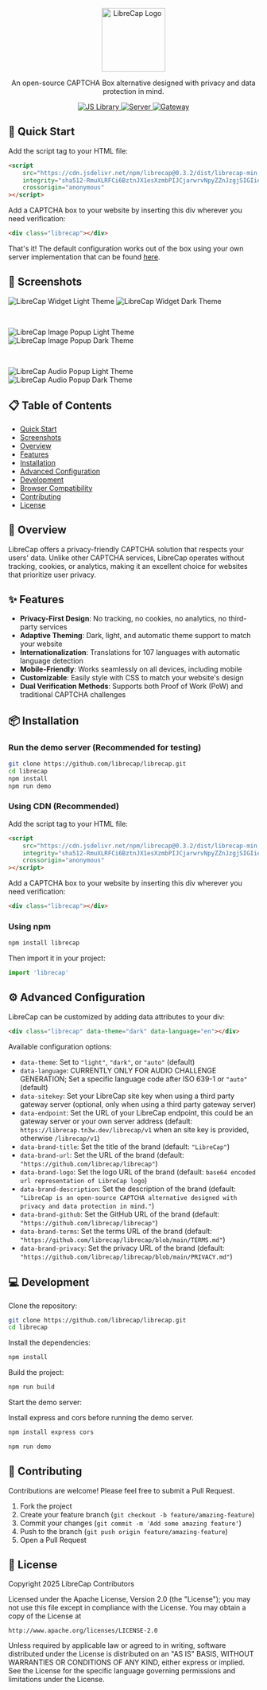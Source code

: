 <p align="center">
  <a href="https://github.com/librecap/librecap">
      <picture>
          <source height="128" media="(prefers-color-scheme: dark)" srcset="https://github.com/librecap/librecap/releases/download/v0.1.0-img/LibreCap-dark.webp">
          <source height="128" media="(prefers-color-scheme: light)" srcset="https://github.com/librecap/librecap/releases/download/v0.1.0-img/LibreCap-light.webp">
          <img height="128" alt="LibreCap Logo" src="https://github.com/librecap/librecap/releases/download/v0.1.0-img/LibreCap-light.webp">
      </picture>
  </a>
</p>

<p align="center">
  An open-source CAPTCHA Box alternative designed with privacy and data protection in mind.
</p>

<p align="center">
  <a href="https://github.com/librecap/librecap">
    <img src="https://img.shields.io/badge/JS_Library-blue?style=for-the-badge&logo=javascript" alt="JS Library">
  </a>
  <a href="https://github.com/librecap/librecap-server">
    <img src="https://img.shields.io/badge/Server-green?style=for-the-badge&logo=rust" alt="Server">
  </a>
  <a href="https://github.com/librecap/librecap-gateway">
    <img src="https://img.shields.io/badge/Gateway-red?style=for-the-badge&logo=linux" alt="Gateway">
  </a>
</p>

## 🚀 Quick Start

Add the script tag to your HTML file:

```html
<script
	src="https://cdn.jsdelivr.net/npm/librecap@0.3.2/dist/librecap-min.js"
	integrity="sha512-RmuXLRFCi6BztnJX1esXzmbPIJCjarwrvNpyZZnJzgjSIGIieBUi1UvVX0fRhSFKektGIMwUPwN5ZsUcJAemKQ=="
	crossorigin="anonymous"
></script>
```

Add a CAPTCHA box to your website by inserting this div wherever you need verification:

```html
<div class="librecap"></div>
```

That's it! The default configuration works out of the box using your own server implementation that can be found [here](https://github.com/librecap/librecap-server).

## 📸 Screenshots

![LibreCap Widget Light Theme](https://github.com/librecap/librecap/releases/download/v0.2.8-img/widget-light.png)
![LibreCap Widget Dark Theme](https://github.com/librecap/librecap/releases/download/v0.2.8-img/widget-dark.png)

<br>

![LibreCap Image Popup Light Theme](https://github.com/librecap/librecap/releases/download/v0.3.0-img/image-popup-light.png)
![LibreCap Image Popup Dark Theme](https://github.com/librecap/librecap/releases/download/v0.3.0-img/image-popup-dark.png)

<br>

![LibreCap Audio Popup Light Theme](https://github.com/librecap/librecap/releases/download/v0.3.0-img/audio-popup-light.png)
![LibreCap Audio Popup Dark Theme](https://github.com/librecap/librecap/releases/download/v0.3.0-img/audio-popup-dark.png)

## 📋 Table of Contents

- [Quick Start](#-quick-start)
- [Screenshots](#-screenshots)
- [Overview](#-overview)
- [Features](#-features)
- [Installation](#-installation)
- [Advanced Configuration](#-advanced-configuration)
- [Development](#-development)
- [Browser Compatibility](#-browser-compatibility)
- [Contributing](#-contributing)
- [License](#-license)

## 🌟 Overview

LibreCap offers a privacy-friendly CAPTCHA solution that respects your users' data. Unlike other CAPTCHA services, LibreCap operates without tracking, cookies, or analytics, making it an excellent choice for websites that prioritize user privacy.

## ✨ Features

- **Privacy-First Design**: No tracking, no cookies, no analytics, no third-party services
- **Adaptive Theming**: Dark, light, and automatic theme support to match your website
- **Internationalization**: Translations for 107 languages with automatic language detection
- **Mobile-Friendly**: Works seamlessly on all devices, including mobile
- **Customizable**: Easily style with CSS to match your website's design
- **Dual Verification Methods**: Supports both Proof of Work (PoW) and traditional CAPTCHA challenges

## 📦 Installation

### Run the demo server (Recommended for testing)

```bash
git clone https://github.com/librecap/librecap.git
cd librecap
npm install
npm run demo
```

### Using CDN (Recommended)

Add the script tag to your HTML file:

```html
<script
	src="https://cdn.jsdelivr.net/npm/librecap@0.3.2/dist/librecap-min.js"
	integrity="sha512-RmuXLRFCi6BztnJX1esXzmbPIJCjarwrvNpyZZnJzgjSIGIieBUi1UvVX0fRhSFKektGIMwUPwN5ZsUcJAemKQ=="
	crossorigin="anonymous"
></script>
```

Add a CAPTCHA box to your website by inserting this div wherever you need verification:

```html
<div class="librecap"></div>
```

### Using npm

```bash
npm install librecap
```

Then import it in your project:

```javascript
import 'librecap'
```

## ⚙️ Advanced Configuration

LibreCap can be customized by adding data attributes to your div:

```html
<div class="librecap" data-theme="dark" data-language="en"></div>
```

Available configuration options:

- `data-theme`: Set to `"light"`, `"dark"`, or `"auto"` (default)
- `data-language`: CURRENTLY ONLY FOR AUDIO CHALLENGE GENERATION; Set a specific language code after ISO 639-1 or `"auto"` (default)
- `data-sitekey`: Set your LibreCap site key when using a third party gateway server (optional, only when using a third party gateway server)
- `data-endpoint`: Set the URL of your LibreCap endpoint, this could be an gateway server or your own server address (default: `https://librecap.tn3w.dev/librecap/v1` when an site key is provided, otherwise `/librecap/v1`)
- `data-brand-title`: Set the title of the brand (default: `"LibreCap"`)
- `data-brand-url`: Set the URL of the brand (default: `"https://github.com/librecap/librecap"`)
- `data-brand-logo`: Set the logo URL of the brand (default: `base64 encoded url representation of LibreCap logo`)
- `data-brand-description`: Set the description of the brand (default: `"LibreCap is an open-source CAPTCHA alternative designed with privacy and data protection in mind."`)
- `data-brand-github`: Set the GitHub URL of the brand (default: `"https://github.com/librecap/librecap"`)
- `data-brand-terms`: Set the terms URL of the brand (default: `"https://github.com/librecap/librecap/blob/main/TERMS.md"`)
- `data-brand-privacy`: Set the privacy URL of the brand (default: `"https://github.com/librecap/librecap/blob/main/PRIVACY.md"`)

## 💻 Development

Clone the repository:

```bash
git clone https://github.com/librecap/librecap.git
cd librecap
```

Install the dependencies:

```bash
npm install
```

Build the project:

```bash
npm run build
```

Start the demo server:

Install express and cors before running the demo server.

```bash
npm install express cors
```

```bash
npm run demo
```

## 👥 Contributing

Contributions are welcome! Please feel free to submit a Pull Request.

1. Fork the project
2. Create your feature branch (`git checkout -b feature/amazing-feature`)
3. Commit your changes (`git commit -m 'Add some amazing feature'`)
4. Push to the branch (`git push origin feature/amazing-feature`)
5. Open a Pull Request

## 📄 License

Copyright 2025 LibreCap Contributors

Licensed under the Apache License, Version 2.0 (the "License");
you may not use this file except in compliance with the License.
You may obtain a copy of the License at

    http://www.apache.org/licenses/LICENSE-2.0

Unless required by applicable law or agreed to in writing, software
distributed under the License is distributed on an "AS IS" BASIS,
WITHOUT WARRANTIES OR CONDITIONS OF ANY KIND, either express or implied.
See the License for the specific language governing permissions and
limitations under the License.
